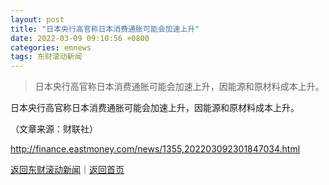 ```yaml
---
layout: post
title: "日本央行高官称日本消费通胀可能会加速上升"
date: 2022-03-09 09:10:56 +0800
categories: emnews
tags: 东财滚动新闻
---
```

> 日本央行高官称日本消费通胀可能会加速上升，因能源和原材料成本上升。

<p>日本央行高官称日本消费通胀可能会加速上升，因能源和原材料成本上升。</p><p class="em_media">（文章来源：财联社）</p>

<http://finance.eastmoney.com/news/1355,202203092301847034.html>

[返回东财滚动新闻](//finews.withounder.com/emnews/)｜[返回首页](//finews.withounder.com/)